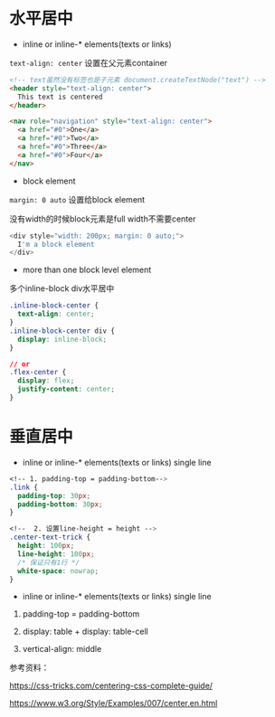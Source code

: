 
# 水平居中

* inline or inline-* elements(texts or links)

`text-align: center` 设置在父元素container

```html
<!-- text虽然没有标签也是子元素 document.createTextNode("text") -->
<header style="text-align: center">
  This text is centered
</header>

<nav role="navigation" style="text-align: center">
  <a href="#0">One</a>
  <a href="#0">Two</a>
  <a href="#0">Three</a>
  <a href="#0">Four</a>
</nav>
```

* block element

`margin: 0 auto` 设置给block element

没有width的时候block元素是full width不需要center

```js
<div style="width: 200px; margin: 0 auto;">
  I'm a block element
</div>
```

* more than one block level element

多个inline-block div水平居中

```css
.inline-block-center {
  text-align: center;
}
.inline-block-center div {
  display: inline-block;
}

// or 
.flex-center {
  display: flex;
  justify-content: center;
}
```

# 垂直居中

* inline or inline-* elements(texts or links) single line

```css
<!-- 1. padding-top = padding-bottom-->
.link {
  padding-top: 30px;
  padding-bottom: 30px;
}

<!--  2. 设置line-height = height -->
.center-text-trick {
  height: 100px;
  line-height: 100px;
  /* 保证只有1行 */
  white-space: nowrap; 
}
```

* inline or inline-* elements(texts or links) single line

1. padding-top = padding-bottom

2. display: table + display: table-cell

3. vertical-align: middle

参考资料：

https://css-tricks.com/centering-css-complete-guide/ 

https://www.w3.org/Style/Examples/007/center.en.html 